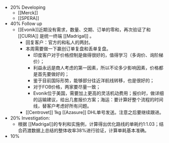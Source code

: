- 20% Developing
	- [[Merck]]
	- [[SPERA]]
- 40% Follow up
	- [[Evonik]]近期没有需求，数量、交期、订单的零和，再次验证了和 [[CURIA]] 是统一终端 [[Madrigal]] 。
		- 回复客户：官方的和私人的两封。
		- 本周需要做一下赢创订单复盘和丢单复盘。
			- 印度客户对于价格控制是做得很好的，值得学习（多询价、询阶梯价）；
			- 利益永远是商人考虑的第一因素，所以不论多少影响因素，价格都是首先要做好的；
			- 鉴于目前国际形势，能够部分往近洋航线转移，也是很好的；
			- 对于FOB价格，两家要尽量一致；
			- Evonik位于美国，需要加上更高的灵活机动费用；报价时，做详细的运输建议，给出几套报价方案；海运：要计算好整个流程的时间线，替客户考虑好所有问题。
		- [[Centrovet]] 1kg [[Azasure]] DHL单号发送。注意之后要继续跟进。
- 20% Investigation:
	- 根据 [[Madrigal]]的专利和实施例，计算得出优化路线的单耗约1:1.03；结合药渡数据上总结的整体收率38%进行验证，计算单耗基本准确。
- 10%